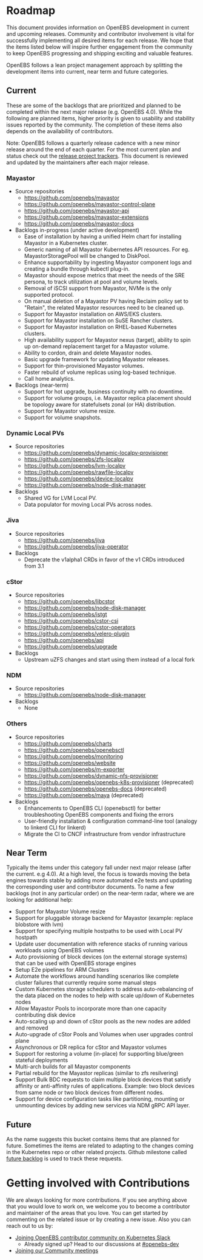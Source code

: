 # Roadmap

This document provides information on OpenEBS development in current and upcoming releases. Community and contributor involvement is vital for successfully implementing all desired items for each release. We hope that the items listed below will inspire further engagement from the community to keep OpenEBS progressing and shipping exciting and valuable features.

OpenEBS follows a lean project management approach by splitting the development items into current, near term and future categories.


## Current

These are some of the backlogs that are prioritized and planned to be completed within the next major release (e.g. OpenEBS 4.0). While the following are planned items, higher priority is given to usability and stability issues reported by the community. The completion of these items also depends on the availability of contributors.

Note: OpenEBS follows a quarterly release cadence with a new minor release around the end of each quarter. For the most current plan and status check out the [release project trackers](https://github.com/orgs/openebs/projects?type=classic). This document is reviewed and updated by the maintainers after each major release.

### Mayastor
- Source repositories
  - https://github.com/openebs/mayastor
  - https://github.com/openebs/mayastor-control-plane
  - https://github.com/openebs/mayastor-api
  - https://github.com/openebs/mayastor-extensions
  - https://github.com/openebs/mayastor-docs
- Backlogs in-progress (under active development)
  - Ease of installation by having a unified Helm chart for installing Mayastor in a Kubernetes cluster.
  - Generic naming of all Mayastor Kubernetes API resources. For eg. MayastorStoragePool will be changed to DiskPool.
  - Enhance supportability by ingesting Mayastor component logs and creating a bundle through kubectl plug-in. 
  - Mayastor should expose metrics that meet the needs of the SRE persona, to track utilization at pool and volume levels.
  - Removal of iSCSI support from Mayastor, NVMe is the only supported protocol.
  - On manual deletion of a Mayastor PV having Reclaim policy set to "Retain", the related Mayastor resources need to be cleaned up.
  - Support for Mayastor installation on AWS/EKS clusters.
  - Support for Mayastor installation on SuSE Rancher clusters.
  - Support for Mayastor installation on RHEL-based Kubernetes clusters.
  - High availability support for Mayastor nexus (target), ability to spin up on-demand replacement target for a Mayastor volume.
  - Ability to cordon, drain and delete Mayastor nodes.
  - Basic upgrade framework for updating Mayastor releases.
  - Support for thin-provisioned Mayastor volumes.
  - Faster rebuild of volume replicas using log-based technique.
  - Call home analytics.
- Backlogs (near-term)
  - Support for hot upgrade, business continuity with no downtime.
  - Support for volume groups, i.e. Mayastor replica placement should be topology aware for statefulsets zonal (or HA) distribution.
  - Support for Mayastor volume resize.
  - Support for volume snapshots.

### Dynamic Local PVs
- Source repositories
  - https://github.com/openebs/dynamic-localpv-provisioner
  - https://github.com/openebs/zfs-localpv
  - https://github.com/openebs/lvm-localpv
  - https://github.com/openebs/rawfile-localpv
  - https://github.com/openebs/device-localpv
  - https://github.com/openebs/node-disk-manager
- Backlogs
  - Shared VG for LVM Local PV. 
  - Data populator for moving Local PVs across nodes. 

### Jiva
- Source repositories
  - https://github.com/openebs/jiva
  - https://github.com/openebs/jiva-operator
- Backlogs
  - Deprecate the v1alpha1 CRDs in favor of the v1 CRDs introduced from 3.1
 
  
### cStor
- Source repositories
  - https://github.com/openebs/libcstor
  - https://github.com/openebs/node-disk-manager
  - https://github.com/openebs/istgt
  - https://github.com/openebs/cstor-csi
  - https://github.com/openebs/cstor-operators
  - https://github.com/openebs/velero-plugin
  - https://github.com/openebs/api
  - https://github.com/openebs/upgrade
- Backlogs
  - Upstream uZFS changes and start using them instead of a local fork

### NDM 
- Source repositories
  - https://github.com/openebs/node-disk-manager
- Backlogs
  - None


### Others
- Source repositories
  - https://github.com/openebs/charts
  - https://github.com/openebs/openebsctl
  - https://github.com/openebs/monitoring
  - https://github.com/openebs/website
  - https://github.com/openebs/m-exporter
  - https://github.com/openebs/dynamic-nfs-provisioner
  - https://github.com/openebs/openebs-k8s-provisioner (deprecated)
  - https://github.com/openebs/openebs-docs (deprecated)
  - https://github.com/openebs/maya (deprecated)
- Backlogs
  - Enhancements to OpenEBS CLI (openebsctl) for better troubleshooting OpenEBS components and fixing the errors
  - User-friendly installation & configuration command-line tool (analogy to linkerd CLI for linkerd)
  - Migrate the CI to CNCF infrastructure from vendor infrastructure

## Near Term

Typically the items under this category fall under next major release (after the current. e.g 4.0). At a high level, the focus is towards moving the beta engines towards stable by adding more automated e2e tests and updating the corresponding user and contributor documents. To name a few backlogs (not in any particular order) on the near-term radar, where we are looking for additional help: 


- Support for Mayastor Volume resize
- Support for pluggable storage backend for Mayastor (example: replace blobstore with lvm)
- Support for specifying multiple hostpaths to be used with Local PV hostpath
- Update user documentation with reference stacks of running various workloads using OpenEBS volumes 
- Auto provisioning of block devices (on the external storage systems) that can be used with OpenEBS storage engines
- Setup E2e pipelines for ARM Clusters
- Automate the workflows around handling scenarios like complete cluster failures that currently require some manual steps
- Custom Kubernetes storage schedulers to address auto-rebalancing of the data placed on the nodes to help with scale up/down of Kubernetes nodes
- Allow Mayastor Pools to incorporate more than one capacity contributing disk device
- Auto-scaling up and down of cStor pools as the new nodes are added and removed
- Auto-upgrade of cStor Pools and Volumes when user upgrades control plane
- Asynchronous or DR replica for cStor and Mayastor volumes
- Support for restoring a volume (in-place) for supporting blue/green stateful deployments
- Multi-arch builds for all Mayastor components
- Partial rebuild for the Mayastor replicas (similar to zfs resilvering) 
- Support Bulk BDC requests to claim multiple block devices that satisfy affinity or anti-affinity rules of applications. Example: two block devices from same node or two block devices from different nodes. 
- Support for device configuration tasks like partitioning, mounting or unmounting devices by adding new services via NDM gRPC API layer.

## Future

As the name suggests this bucket contains items that are planned for future. Sometimes the items are related to adapting to the changes coming in the Kubernetes repo or other related projects. Github milestone called [future backlog](https://github.com/openebs/openebs/milestone/11) is used to track these requests. 

# Getting involved with Contributions

We are always looking for more contributions. If you see anything above that you would love to work on, we welcome you to become a contributor and maintainer of the areas that you love. You can get started by commenting on the related issue or by creating a new issue. Also you can reach out to us by:

- [Joining OpenEBS contributor community on Kubernetes Slack](https://kubernetes.slack.com)
	- Already signed up? Head to our discussions at [#openebs-dev](https://kubernetes.slack.com/messages/openebs-dev/)
- [Joining our Community meetings](https://github.com/openebs/openebs/tree/master/community)

